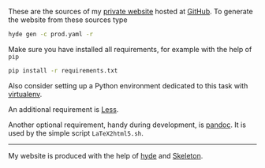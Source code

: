 These are the sources of my [private website](http://vosskuhle.github.io) hosted at [GitHub](https://github.com/vosskuhle/vosskuhle.github.io).
To generate the website from these sources type
```bash
hyde gen -c prod.yaml -r
```
Make sure you have installed all requirements, for example with the help of `pip`
```bash
pip install -r requirements.txt
```
Also consider setting up a Python environment dedicated to this task with [virtualenv](http://www.virtualenv.org).

An additional requirement is [Less](http://lesscss.org/).

Another optional requirement, handy during development, is [pandoc](http://johnmacfarlane.net/pandoc/).
It is used by the simple script `LaTeX2html5.sh`.

 * * *

My website is produced with the help of [hyde](http://github.com/hyde/hyde) and [Skeleton](http://www.getskeleton.com/).
